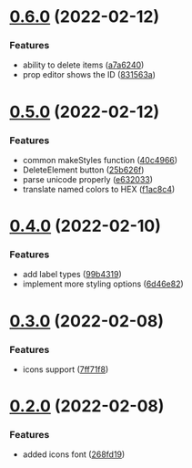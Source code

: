 # [0.6.0](https://github.com/danielo515/openhasp-designer/compare/v0.5.0...v0.6.0) (2022-02-12)


### Features

* ability to delete items ([a7a6240](https://github.com/danielo515/openhasp-designer/commit/a7a624037fa7ac692307e413405a5a97165b8a95))
* prop editor shows the ID ([831563a](https://github.com/danielo515/openhasp-designer/commit/831563abe93b161410c97d2103a7f6879f1c8bbe))



# [0.5.0](https://github.com/danielo515/openhasp-designer/compare/v0.4.0...v0.5.0) (2022-02-12)


### Features

* common makeStyles function ([40c4966](https://github.com/danielo515/openhasp-designer/commit/40c49666f1abc1e330a53de6e5b7709c083e1399))
* DeleteElement button ([25b626f](https://github.com/danielo515/openhasp-designer/commit/25b626f803adbe8971249e84f3d4515137f6b35d))
* parse unicode properly ([e632033](https://github.com/danielo515/openhasp-designer/commit/e632033393fa22f4d0a6a2b64e50db65c33b0829))
* translate named colors to HEX ([f1ac8c4](https://github.com/danielo515/openhasp-designer/commit/f1ac8c4fc7e4c7bf8de193d5731b65fa89a08dcd))



# [0.4.0](https://github.com/danielo515/openhasp-designer/compare/v0.3.0...v0.4.0) (2022-02-10)


### Features

* add label types ([99b4319](https://github.com/danielo515/openhasp-designer/commit/99b4319d0db0daa43a33cf314098820341179206))
* implement more styling options ([6d46e82](https://github.com/danielo515/openhasp-designer/commit/6d46e8274e1ff23381b57f6ca70d7cc46e767c79))



# [0.3.0](https://github.com/danielo515/openhasp-designer/compare/v0.2.0...v0.3.0) (2022-02-08)


### Features

* icons support ([7ff71f8](https://github.com/danielo515/openhasp-designer/commit/7ff71f852468206921a3f7f87df6b82b1cdce333))



# [0.2.0](https://github.com/danielo515/openhasp-designer/compare/v0.1.0...v0.2.0) (2022-02-08)


### Features

* added icons font ([268fd19](https://github.com/danielo515/openhasp-designer/commit/268fd19e2a092f1928794a68fb83d986b4e38fce))



